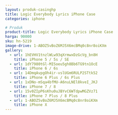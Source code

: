 ```yaml
---
layout: produk-casinghp
title: Logic Everybody Lyrics iPhone Case
categories: iphone

# Produk
product-title: Logic Everybody Lyrics iPhone Case
harga: 90000
sku: hn-5219
image-drive: 1-ABOZ5vBoZ6MJ5X6mcBMq0c8nr8oiKXm
gallery:
  - url: 1hEVHV1tnzlWLw93qXrmwxDzGcVg_bn8H
    title: iPhone 5 / 5s / SE
  - url: 1dY7980tGl-MISoeu5gh8Bb6TG9tn1OcE
    title: iPhone 6 / 6s
  - url: 14DmqAvpgOh4ir-vslUGm6RULP2STtk52
    title: iPhone 6 Plus / 6s Plus
  - url: 1xDNo-mSqa4bfMU-A6nuLNEl8kveI_JKJ
    title: iPhone 7 / 8
  - url: 15v0ZIpP6sKhu0uJBYvC6WTdpwMGZVz71
    title: iPhone 7 Plus / 8 Plus
  - url: 1-ABOZ5vBoZ6MJ5X6mcBMq0c8nr8oiKXm
    title: iPhone X
---
```

